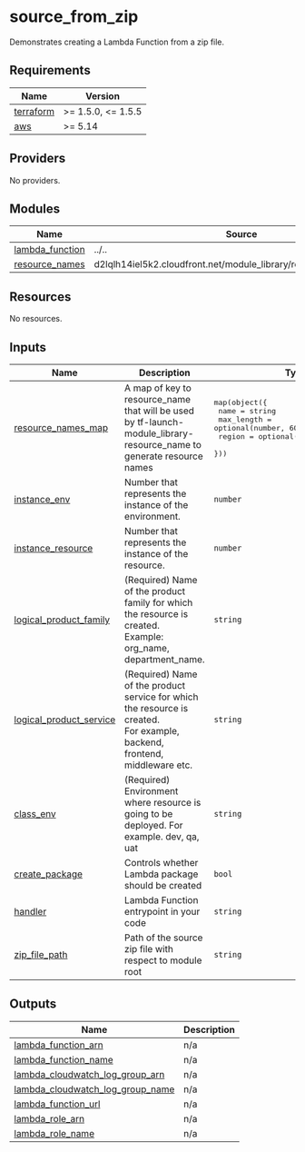 # source_from_zip

Demonstrates creating a Lambda Function from a zip file.

<!-- BEGINNING OF PRE-COMMIT-TERRAFORM DOCS HOOK -->
## Requirements

| Name | Version |
|------|---------|
| <a name="requirement_terraform"></a> [terraform](#requirement\_terraform) | >= 1.5.0, <= 1.5.5 |
| <a name="requirement_aws"></a> [aws](#requirement\_aws) | >= 5.14 |

## Providers

No providers.

## Modules

| Name | Source | Version |
|------|--------|---------|
| <a name="module_lambda_function"></a> [lambda\_function](#module\_lambda\_function) | ../.. | n/a |
| <a name="module_resource_names"></a> [resource\_names](#module\_resource\_names) | d2lqlh14iel5k2.cloudfront.net/module_library/resource_name/launch | ~> 1.0 |

## Resources

No resources.

## Inputs

| Name | Description | Type | Default | Required |
|------|-------------|------|---------|:--------:|
| <a name="input_resource_names_map"></a> [resource\_names\_map](#input\_resource\_names\_map) | A map of key to resource\_name that will be used by tf-launch-module\_library-resource\_name to generate resource names | <pre>map(object({<br>    name       = string<br>    max_length = optional(number, 60)<br>    region     = optional(string, "eastus2")<br>  }))</pre> | <pre>{<br>  "lambda_function": {<br>    "max_length": 80,<br>    "name": "fn",<br>    "region": "us-east-2"<br>  }<br>}</pre> | no |
| <a name="input_instance_env"></a> [instance\_env](#input\_instance\_env) | Number that represents the instance of the environment. | `number` | `0` | no |
| <a name="input_instance_resource"></a> [instance\_resource](#input\_instance\_resource) | Number that represents the instance of the resource. | `number` | `0` | no |
| <a name="input_logical_product_family"></a> [logical\_product\_family](#input\_logical\_product\_family) | (Required) Name of the product family for which the resource is created.<br>    Example: org\_name, department\_name. | `string` | `"launch"` | no |
| <a name="input_logical_product_service"></a> [logical\_product\_service](#input\_logical\_product\_service) | (Required) Name of the product service for which the resource is created.<br>    For example, backend, frontend, middleware etc. | `string` | `"lambda"` | no |
| <a name="input_class_env"></a> [class\_env](#input\_class\_env) | (Required) Environment where resource is going to be deployed. For example. dev, qa, uat | `string` | `"demo"` | no |
| <a name="input_create_package"></a> [create\_package](#input\_create\_package) | Controls whether Lambda package should be created | `bool` | `false` | no |
| <a name="input_handler"></a> [handler](#input\_handler) | Lambda Function entrypoint in your code | `string` | `"index.lambda_handler"` | no |
| <a name="input_zip_file_path"></a> [zip\_file\_path](#input\_zip\_file\_path) | Path of the source zip file with respect to module root | `string` | `null` | no |

## Outputs

| Name | Description |
|------|-------------|
| <a name="output_lambda_function_arn"></a> [lambda\_function\_arn](#output\_lambda\_function\_arn) | n/a |
| <a name="output_lambda_function_name"></a> [lambda\_function\_name](#output\_lambda\_function\_name) | n/a |
| <a name="output_lambda_cloudwatch_log_group_arn"></a> [lambda\_cloudwatch\_log\_group\_arn](#output\_lambda\_cloudwatch\_log\_group\_arn) | n/a |
| <a name="output_lambda_cloudwatch_log_group_name"></a> [lambda\_cloudwatch\_log\_group\_name](#output\_lambda\_cloudwatch\_log\_group\_name) | n/a |
| <a name="output_lambda_function_url"></a> [lambda\_function\_url](#output\_lambda\_function\_url) | n/a |
| <a name="output_lambda_role_arn"></a> [lambda\_role\_arn](#output\_lambda\_role\_arn) | n/a |
| <a name="output_lambda_role_name"></a> [lambda\_role\_name](#output\_lambda\_role\_name) | n/a |
<!-- END OF PRE-COMMIT-TERRAFORM DOCS HOOK -->
